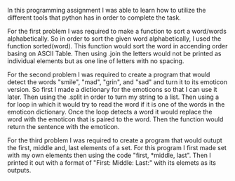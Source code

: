 In this programming assignment I was able to learn how to utilize the different tools that python has in order to complete the task. 

For the first problem I was required to make a function to sort a word/words alphabetically. So in order to sort the given word alphabetically, I used the function sorted(word). This function would sort the word in accending order basing on ASCII Table. Then using .join the letters would not be printed as individual elements but as one line of letters with no spacing.

For the second problem I was required to create a program that would detect the words "smile", "mad", "grin", and "sad" and turn it to its emoticon version. So first I made a dictionary for the emoticons so that I can use it later. Then using the .split in order to turn my string to a list. Then using a for loop in which it would try to read the word if it is one of the words in the emoticon dictionary. Once the loop detects a word it would replace the word with the emoticon that is paired to the word. Then the function would return the sentence with the emoticon.

For the third problem I was required to create a program that would outupt the first, middle and, last elements of a set. For this program I first made set with my own elements then using the code "first, *middle, last". Then I printed it out with a format of "First:  Middle:  Last:" with its elemets as its outputs.
